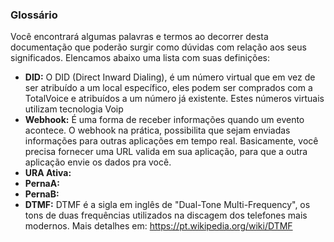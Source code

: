 ### Glossário
  
 Você encontrará algumas palavras e termos ao decorrer desta documentação que poderão surgir como dúvidas com relação aos seus significados. Elencamos
 abaixo uma lista com suas definições:  
  
  - **DID:** O DID (Direct Inward Dialing), é um número virtual que em vez de ser atribuído a um local específico, eles podem ser comprados com a TotalVoice e atribuídos a um número já existente. Estes números 
  virtuais utilizam tecnologia Voip 
  - **Webhook:** É uma forma de receber informações quando um evento acontece. O webhook na prática, possibilita que sejam enviadas informações para outras aplicações em tempo real. 
  Basicamente, você precisa fornecer uma URL valida em sua aplicação, para que a outra aplicação envie os dados pra você. 
  - **URA Ativa:**
  - **PernaA:**
  - **PernaB:**
  - **DTMF:** DTMF é a sigla em inglês de "Dual-Tone Multi-Frequency", os tons de duas frequências utilizados na discagem dos telefones mais modernos. Mais detalhes em: https://pt.wikipedia.org/wiki/DTMF  
